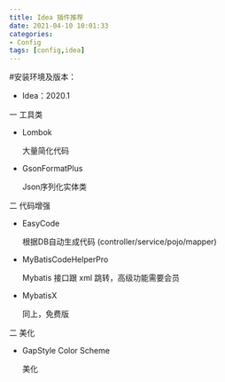 ```yaml
---
title: Idea 插件推荐
date: 2021-04-10 10:01:33
categories: 
- Config
tags: [config,idea]
---
```


<meta name="referrer" content="no-referrer" />
#安装环境及版本：

- Idea：2020.1



一 工具类

- Lombok

  大量简化代码
  
- GsonFormatPlus

  Json序列化实体类

二 代码增强

- EasyCode

  根据DB自动生成代码 (controller/service/pojo/mapper) 

- MyBatisCodeHelperPro

  Mybatis 接口跟 xml 跳转，高级功能需要会员
  
- MybatisX

  同上，免费版

二 美化

- GapStyle Color Scheme

  美化